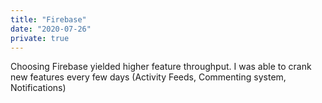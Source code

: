 ```yaml
---
title: "Firebase"
date: "2020-07-26"
private: true
---
```


Choosing Firebase yielded higher feature throughput. I was able to crank new features every few days (Activity Feeds, Commenting system, Notifications)
